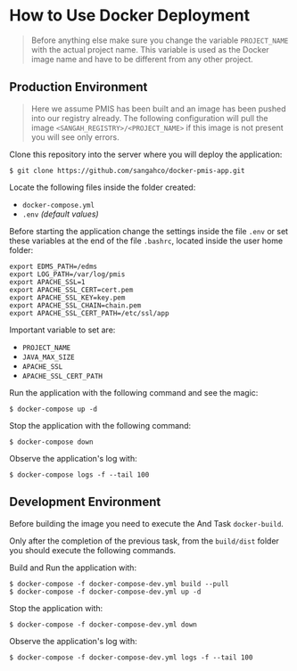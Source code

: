 # How to Use Docker Deployment

> Before anything else make sure you change the variable `PROJECT_NAME` with the actual project name.
> This variable is used as the Docker image name and have to be different from any other project.


## Production Environment

> Here we assume PMIS has been built and an image has been pushed into our registry already.
> The following configuration will pull the image `<SANGAH_REGISTRY>/<PROJECT_NAME>`
> if this image is not present you will see only errors.

Clone this repository into the server where you will deploy the application:

    $ git clone https://github.com/sangahco/docker-pmis-app.git

Locate the following files inside the folder created:

- `docker-compose.yml`
- `.env` *(default values)*

Before starting the application change the settings inside the file `.env`
or set these variables at the end of the file `.bashrc`, located inside the user home folder:

	export EDMS_PATH=/edms
	export LOG_PATH=/var/log/pmis
	export APACHE_SSL=1
	export APACHE_SSL_CERT=cert.pem
	export APACHE_SSL_KEY=key.pem
	export APACHE_SSL_CHAIN=chain.pem
	export APACHE_SSL_CERT_PATH=/etc/ssl/app

Important variable to set are:

- `PROJECT_NAME`
- `JAVA_MAX_SIZE`
- `APACHE_SSL`
- `APACHE_SSL_CERT_PATH`

Run the application with the following command and see the magic:

	$ docker-compose up -d

Stop the application with the following command:

	$ docker-compose down
	
Observe the application's log with:

	$ docker-compose logs -f --tail 100


## Development Environment

Before building the image you need to execute the And Task `docker-build`.

Only after the completion of the previous task, 
from the `build/dist` folder you should execute the following commands.

Build and Run the application with:

	$ docker-compose -f docker-compose-dev.yml build --pull
	$ docker-compose -f docker-compose-dev.yml up -d

Stop the application with:

	$ docker-compose -f docker-compose-dev.yml down
	
Observe the application's log with:

	$ docker-compose -f docker-compose-dev.yml logs -f --tail 100
